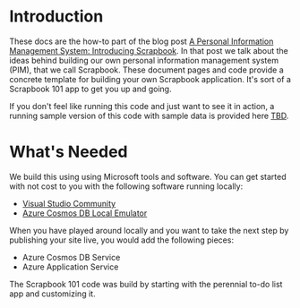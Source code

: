 # Introduction

These docs are the how-to part of the blog post 
[A Personal Information Management System: Introducing Scrapbook](http://blog.travelmarx.com/2017/12/a-personal-information-management-system-introducing-scrapbook.html).
In that post we talk about the ideas behind building our own personal information management system (PIM), that we call Scrapbook. These
document pages and code provide a concrete template for building your own Scrapbook application. It's sort of a Scrapbook 101 app to get
you up and going.

If you don't feel like running this code and just want to see it in action, a running sample version of this code with sample data is provided here [TBD]().

# What's Needed 

We build this using using Microsoft tools and software. You can get started with not cost to you with the following software running locally:

* [Visual Studio Community](https://visualstudio.microsoft.com/downloads/)
* [Azure Cosmos DB Local Emulator](https://docs.microsoft.com/en-us/azure/cosmos-db/local-emulator)

When you have played around locally and you want to take the next step by publishing your site live, you would add the following pieces:

* Azure Cosmos DB Service
* Azure Application Service

The Scrapbook 101 code was build by starting with the perennial to-do list app and customizing it.
